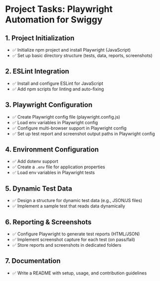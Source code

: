 # Project Tasks: Playwright Automation for Swiggy

## 1. Project Initialization
- ✅ Initialize npm project and install Playwright (JavaScript)
- ✅ Set up basic directory structure (tests, data, reports, screenshots)

## 2. ESLint Integration
- ✅ Install and configure ESLint for JavaScript
- ✅ Add npm scripts for linting and auto-fixing

## 3. Playwright Configuration
- ✅ Create Playwright config file (playwright.config.js)
- ✅ Load env variables in Playwright config
- ✅ Configure multi-browser support in Playwright config
- ✅ Set up test report and screenshot output paths in Playwright config

## 4. Environment Configuration
- ✅ Add dotenv support
- ✅ Create a `.env` file for application properties
- ✅ Load env variables in Playwright tests

## 5. Dynamic Test Data
- ✅ Design a structure for dynamic test data (e.g., JSON/JS files)
- ✅ Implement a sample test that reads data dynamically

## 6. Reporting & Screenshots
- ✅ Configure Playwright to generate test reports (HTML/JSON)
- ✅ Implement screenshot capture for each test (on pass/fail)
- ✅ Store reports and screenshots in dedicated folders

## 7. Documentation
- ✅ Write a README with setup, usage, and contribution guidelines 